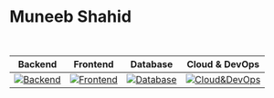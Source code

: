 # Muneeb Shahid

<br>

| Backend  | Frontend | Database | Cloud & DevOps |
| ------------- | ------------- | ------------- | ------------- |
|[![Backend](https://skillicons.dev/icons?i=py,django,flask&theme=light)](https://skillicons.dev)|[![Frontend](https://skillicons.dev/icons?i=js,ts,react&theme=light)](https://skillicons.dev)|[![Database](https://skillicons.dev/icons?i=postgres,mongodb&theme=light)](https://skillicons.dev)|[![Cloud&DevOps](https://skillicons.dev/icons?i=aws,docker&theme=light)](https://skillicons.dev)|
